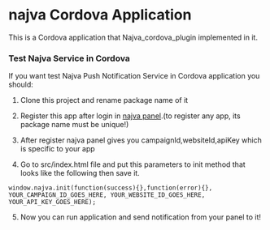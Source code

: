 # najva Cordova Application
This is a Cordova application that Najva_cordova_plugin implemented in it.

### Test Najva Service in Cordova
If you want test Najva Push Notification Service in Cordova application you should:

1.  Clone this project and rename package name of it 

2.  Register this app after login in [najva panel](https://app.najva.com/accounts/login/?next=/).(to register any app, its package name must be unique!)


3.  After register najva panel gives you campaignId,websiteId,apiKey which is specific to your app

4.  Go to src/index.html file and put this parameters to init method that looks like the following then save it.
```
window.najva.init(function(success){},function(error){}, YOUR_CAMPAIGN_ID_GOES_HERE, YOUR_WEBSITE_ID_GOES_HERE, YOUR_API_KEY_GOES_HERE);
```
5.  Now you can run application and send notification from your panel to it!